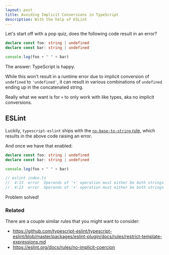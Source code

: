 ```yaml
---
layout: post
title: Avoiding Implicit Conversions in TypeScript
description: With the help of ESLint
---
```


Let's start off with a pop quiz, does the following code result in an error?

```ts
declare const foo: string | undefined
declare const bar: string | undefined

console.log(foo + " " + bar)
```

The answer: TypeScript is happy.

While this won't result in a runtime error due to implicit conversion of
`undefined` to `'undefined'`, it can result in various combinations of
`undefined` ending up in the concatenated string.

Really what we want is for `+` to only work with like types, aka no implicit
conversions.

## ESLint

Luckily, `typescript-eslint` ships with the [`no-base-to-string` rule](https://github.com/typescript-eslint/typescript-eslint/blob/master/packages/eslint-plugin/docs/rules/no-base-to-string.md), which
results in the above code raising an error.

And once we have that enabled:

```ts
declare const foo: string | undefined
declare const bar: string | undefined

console.log(foo + " " + bar)

// eslint index.ts
//  4:13  error  Operands of '+' operation must either be both strings or both numbers. Consider using a template literal  @typescript-eslint/restrict-plus-operands
//  4:13  error  Operands of '+' operation must either be both strings or both numbers. Consider using a template literal  @typescript-eslint/restrict-plus-operands
```

Problem solved!

### Related

There are a couple similar rules that you might want to consider:

- <https://github.com/typescript-eslint/typescript-eslint/blob/master/packages/eslint-plugin/docs/rules/restrict-template-expressions.md>
- <https://eslint.org/docs/rules/no-implicit-coercion>
